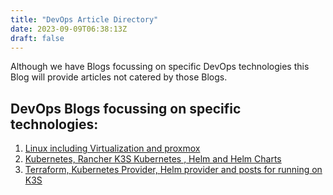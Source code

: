 ```yaml
---
title: "DevOps Article Directory"
date: 2023-09-09T06:38:13Z
draft: false
---
```

Although we have Blogs focussing on specific DevOps technologies this Blog will provide articles not catered by those Blogs.
## DevOps Blogs focussing on specific technologies:
1. [Linux including Virtualization and proxmox](http://rino.kozow.com/linux)
2. [Kubernetes, Rancher K3S Kubernetes , Helm and Helm Charts](http://rino.kozow.com/kubernetes)
3. [Terraform, Kubernetes Provider, Helm provider and posts for running on K3S](http://rino.kozow.com/terraform)
